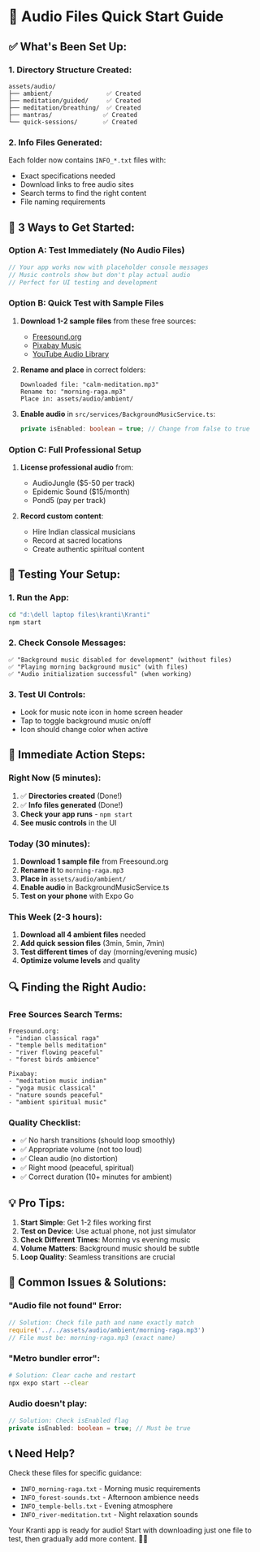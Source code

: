 # 🎵 Audio Files Quick Start Guide

## ✅ What's Been Set Up:

### 1. **Directory Structure Created:**
```
assets/audio/
├── ambient/               ✅ Created
├── meditation/guided/     ✅ Created  
├── meditation/breathing/  ✅ Created
├── mantras/              ✅ Created
└── quick-sessions/       ✅ Created
```

### 2. **Info Files Generated:**
Each folder now contains `INFO_*.txt` files with:
- Exact specifications needed
- Download links to free audio sites
- Search terms to find the right content
- File naming requirements

## 🚀 **3 Ways to Get Started:**

### **Option A: Test Immediately (No Audio Files)**
```typescript
// Your app works now with placeholder console messages
// Music controls show but don't play actual audio
// Perfect for UI testing and development
```

### **Option B: Quick Test with Sample Files**
1. **Download 1-2 sample files** from these free sources:
   - [Freesound.org](https://freesound.org/search/?q=meditation%20music)
   - [Pixabay Music](https://pixabay.com/music/search/meditation/)
   - [YouTube Audio Library](https://www.youtube.com/audiolibrary/music)

2. **Rename and place** in correct folders:
   ```
   Downloaded file: "calm-meditation.mp3"
   Rename to: "morning-raga.mp3" 
   Place in: assets/audio/ambient/
   ```

3. **Enable audio** in `src/services/BackgroundMusicService.ts`:
   ```typescript
   private isEnabled: boolean = true; // Change from false to true
   ```

### **Option C: Full Professional Setup**
1. **License professional audio** from:
   - AudioJungle ($5-50 per track)
   - Epidemic Sound ($15/month)
   - Pond5 (pay per track)

2. **Record custom content**:
   - Hire Indian classical musicians
   - Record at sacred locations
   - Create authentic spiritual content

## 📱 **Testing Your Setup:**

### **1. Run the App:**
```bash
cd "d:\dell laptop files\kranti\Kranti"
npm start
```

### **2. Check Console Messages:**
```
✅ "Background music disabled for development" (without files)
✅ "Playing morning background music" (with files)
✅ "Audio initialization successful" (when working)
```

### **3. Test UI Controls:**
- Look for music note icon in home screen header
- Tap to toggle background music on/off
- Icon should change color when active

## 🎯 **Immediate Action Steps:**

### **Right Now (5 minutes):**
1. ✅ **Directories created** (Done!)
2. ✅ **Info files generated** (Done!)
3. **Check your app runs** - `npm start`
4. **See music controls** in the UI

### **Today (30 minutes):**
1. **Download 1 sample file** from Freesound.org
2. **Rename it** to `morning-raga.mp3`
3. **Place in** `assets/audio/ambient/`
4. **Enable audio** in BackgroundMusicService.ts
5. **Test on your phone** with Expo Go

### **This Week (2-3 hours):**
1. **Download all 4 ambient files** needed
2. **Add quick session files** (3min, 5min, 7min)
3. **Test different times** of day (morning/evening music)
4. **Optimize volume levels** and quality

## 🔍 **Finding the Right Audio:**

### **Free Sources Search Terms:**
```
Freesound.org:
- "indian classical raga"
- "temple bells meditation"  
- "river flowing peaceful"
- "forest birds ambience"

Pixabay:
- "meditation music indian"
- "yoga music classical"
- "nature sounds peaceful"
- "ambient spiritual music"
```

### **Quality Checklist:**
- ✅ No harsh transitions (should loop smoothly)
- ✅ Appropriate volume (not too loud)  
- ✅ Clean audio (no distortion)
- ✅ Right mood (peaceful, spiritual)
- ✅ Correct duration (10+ minutes for ambient)

## 💡 **Pro Tips:**

1. **Start Simple**: Get 1-2 files working first
2. **Test on Device**: Use actual phone, not just simulator  
3. **Check Different Times**: Morning vs evening music
4. **Volume Matters**: Background music should be subtle
5. **Loop Quality**: Seamless transitions are crucial

## 🚨 **Common Issues & Solutions:**

### **"Audio file not found" Error:**
```typescript
// Solution: Check file path and name exactly match
require('../../assets/audio/ambient/morning-raga.mp3')
// File must be: morning-raga.mp3 (exact name)
```

### **"Metro bundler error":**
```bash
# Solution: Clear cache and restart
npx expo start --clear
```

### **Audio doesn't play:**
```typescript
// Solution: Check isEnabled flag
private isEnabled: boolean = true; // Must be true
```

## 📞 **Need Help?**

Check these files for specific guidance:
- `INFO_morning-raga.txt` - Morning music requirements
- `INFO_forest-sounds.txt` - Afternoon ambience needs  
- `INFO_temple-bells.txt` - Evening atmosphere
- `INFO_river-meditation.txt` - Night relaxation sounds

Your Kranti app is ready for audio! Start with downloading just one file to test, then gradually add more content. 🎵✨
